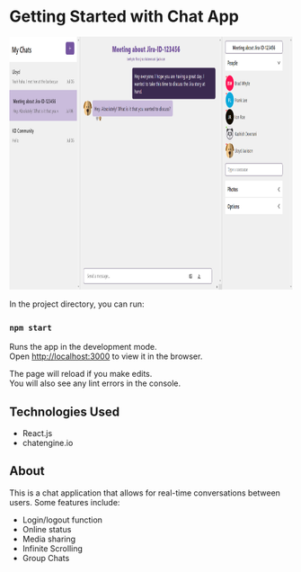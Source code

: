 # Getting Started with Chat App

<img src="https://github.com/Kash2000/chat-application/blob/master/public/ChatPic.PNG?raw=true" width="900" height="450">

In the project directory, you can run:

### `npm start`

Runs the app in the development mode.\
Open [http://localhost:3000](http://localhost:3000) to view it in the browser.

The page will reload if you make edits.\
You will also see any lint errors in the console.

## Technologies Used

- React.js
- chatengine.io

## About
This is a chat application that allows for real-time conversations between users. Some features include:
- Login/logout function
- Online status
- Media sharing
- Infinite Scrolling
- Group Chats
